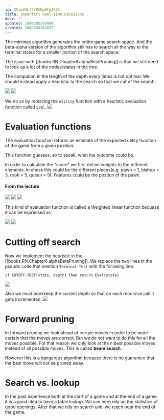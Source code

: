 ```yaml
---
id: XPamZALf7Y9XMg9IpZFlI
title: Imperfect Real-time Decisions
desc: ''
updated: 1646285265089
created: 1644838462027
---
```

The minimax algorithm generates the entire game search space. And the beta-alpha version of the algorithm still has to search all the way to the terminal states for a smaller portion of the search space. 

The issue with [[books.RN.Chapter6.alphaBetaPruning]] is that we still need to look up a lot of the nodes/states in the tree.

The compution in the length of the depth every times is not optimal. We should instead apply a heuristic to the search so that we cut of the search.

![](/assets/images/2022-02-17-11-13-07.png)
![](/assets/images/2022-02-17-11-15-26.png)

We do so by replacing the `utility` function with a heuristic evaluation function called `Eval`.
![](/assets/images/2022-02-17-11-18-34.png)

# Evaluation functions
The evaluation function returns an estimate of the expected utility function of the game from a given position. 

This function guesses, so to speak, what the outcome could be.

In order to calculate the "score" we first define weights to the different elements. In chess this could be the different pieces(e.g. pawn = 1, bishop = 3, rook = 5, queen = 9). Features could be the postion of the pawn.

#### From the lecture
![](/assets/images/2022-02-17-11-19-24.png)
![](/assets/images/2022-02-17-11-19-39.png)
![](/assets/images/2022-02-17-11-20-10.png)

This kind of evaluation function is called a Weighted linear function becuase it can be expressed as:

![](/assets/images/2022-02-15-20-48-58.png)
![](/assets/images/2022-02-15-20-49-38.png)

# Cutting off search
Now we implement the heuristic in the [[books.RN.Chapter6.alphaBetaPruning]]. We replace the two lines in the pseudo code that mention `Terminal-Test` with the following line:
```
if CUTOFF-TEST(state, depth) then return Eval(state)
```
![](/assets/images/2022-02-17-11-20-35.png)

Also we must bookkeep the current depth so that on each recursive call it gets incremented. 
![](/assets/images/2022-02-15-20-55-04.png)

# Forward pruning
In forward pruning we look ahead of certain moves in order to be more certain that the moves are correct. But we do not want to do this for all the moves possible. For that reason we only look at the n best possible moves instead of all possible moves. This is called **beam search**.

However this is a dangerous algorithm because there is no guarantee that the best move will not be pruned away.

# Search vs. lookup
In the past experience both at the start of a game and at the end of a game it is a good idea to have a table lookup. We can here rely on the statistics of good openings. After that we rely on search until we reach near the end of the game. 
